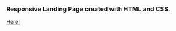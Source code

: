 ### Responsive Landing Page created with HTML and CSS.

[Here!](https://john5ouza.github.io/responsive-landingpage/)


